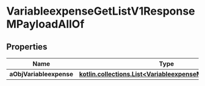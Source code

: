 
# VariableexpenseGetListV1ResponseMPayloadAllOf

## Properties
Name | Type | Description | Notes
------------ | ------------- | ------------- | -------------
**aObjVariableexpense** | [**kotlin.collections.List&lt;VariableexpenseMinusListElement&gt;**](VariableexpenseMinusListElement.md) |  | 



